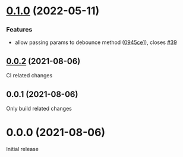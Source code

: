 # [0.1.0](https://github.com/posva/pinia-plugin-debounce/compare/v0.0.2...v0.1.0) (2022-05-11)

### Features

- allow passing params to debounce method ([0945ce1](https://github.com/posva/pinia-plugin-debounce/commit/0945ce13926d901e2045f6366f43d6d073c5b7a3)), closes [#39](https://github.com/posva/pinia-plugin-debounce/issues/39)

## [0.0.2](https://github.com/posva/pinia-plugin-debounce/compare/v0.0.1...v0.0.2) (2021-08-06)

CI related changes

## 0.0.1 (2021-08-06)

Only build related changes

# 0.0.0 (2021-08-06)

Initial release
